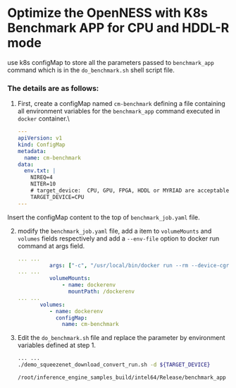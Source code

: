 # Optimize the OpenNESS with K8s Benchmark APP for CPU and HDDL-R mode

use k8s configMap to store all the parameters passed to `benchmark_app` command which is in the `do_benchmark.sh` shell script file.

### The details are as follows:

1. First, create a configMap named `cm-benchmark` defining a file containing all environment variables for the `benchmark_app` command executed in `docker` container.\

   ```yaml
   ---
   apiVersion: v1
   kind: ConfigMap
   metadata:
     name: cm-benchmark
   data:
     env.txt: |
       NIREQ=4
       NITER=10
       # target_device:  CPU, GPU, FPGA, HDDL or MYRIAD are acceptable
       TARGET_DEVICE=CPU
   ---
   ```

Insert the configMap content to the top of `benchmark_job.yaml` file.

2. modify the `benchmark_job.yaml` file, add a item to `volumeMounts` and `volumes` fields respectively and add a `--env-file` option to docker run command at args field.

   ```yaml
   ... ...
             args: ["-c", "/usr/local/bin/docker run --rm --device-cgroup-rule='c 10:* rmw' --device-cgroup-rule='c 89:* rmw' --device-cgroup-rule='c 189:* rmw' --device-cgroup-rule='c 180:* rmw' -v /dev:/dev -v /var/tmp:/var/tmp --env-file /dockerenv/env.txt openvino-benchmark:1.0 /do_benchmark.sh"]
   ... ...       
             volumeMounts:
                 - name: dockerenv
                   mountPath: /dockerenv
   ... ... 
          volumes:
             - name: dockerenv
               configMap:
                 name: cm-benchmark
   ```

3. Edit the `do_benchmark.sh` file and replace the parameter by environment variables defined at step 1.

   ```sh
   ... ...
   ./demo_squeezenet_download_convert_run.sh -d ${TARGET_DEVICE}
   
   /root/inference_engine_samples_build/intel64/Release/benchmark_app -i /opt/intel/openvino/deployment_tools/demo/car.png -m /root/openvino_models/ir/public/squeezenet1.1/FP16/squeezenet1.1.xml -d ${TARGET_DEVICE} -nireq ${NIREQ} -niter ${NITER} -api async
   ```

   

